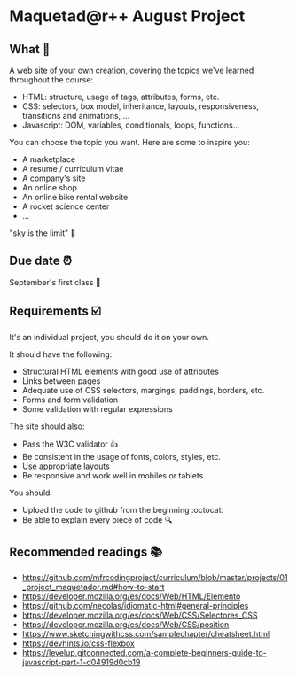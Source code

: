 # Maquetad@r++ August Project

## What :notebook_with_decorative_cover:

A web site of your own creation, covering the topics we've learned
throughout the course:
- HTML: structure, usage of tags, attributes, forms, etc.
- CSS: selectors, box model, inheritance, layouts, responsiveness, transitions and animations, ...
- Javascript: DOM, variables, conditionals, loops, functions...

You can choose the topic you want. Here are some to inspire you:
- A marketplace
- A resume / curriculum vitae
- A company's site
- An online shop
- An online bike rental website
- A rocket science center
- ...

"sky is the limit" :rocket:

## Due date :alarm_clock:

September's first class :muscle:

## Requirements :ballot_box_with_check:

It's an individual project, you should do it on your own.

It should have the following:

- Structural HTML elements with good use of attributes
- Links between pages
- Adequate use of CSS selectors, margings, paddings, borders, etc.
- Forms and form validation
- Some validation with regular expressions

The site should also:

- Pass the W3C validator :+1:
- Be consistent in the usage of fonts, colors, styles, etc.
- Use appropriate layouts
- Be responsive and work well in mobiles or tablets

You should:
- Upload the code to github from the beginning :octocat:
- Be able to explain every piece of code :mag:

## Recommended readings :books:

- https://github.com/mfrcodingproject/curriculum/blob/master/projects/01_project_maquetador.md#how-to-start
- https://developer.mozilla.org/es/docs/Web/HTML/Elemento
- https://github.com/necolas/idiomatic-html#general-principles
- https://developer.mozilla.org/es/docs/Web/CSS/Selectores_CSS
- https://developer.mozilla.org/es/docs/Web/CSS/position
- https://www.sketchingwithcss.com/samplechapter/cheatsheet.html
- https://devhints.io/css-flexbox
- https://levelup.gitconnected.com/a-complete-beginners-guide-to-javascript-part-1-d04919d0cb19
